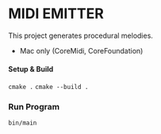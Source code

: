 # MIDI EMITTER

This project generates procedural melodies.

- Mac only (CoreMidi, CoreFoundation)

#### Setup & Build

``` cmake . ```
``` cmake --build . ```

### Run Program

``` bin/main ```
